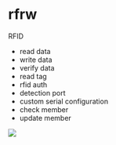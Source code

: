 # rfrw
RFID 
- read data
- write data
- verify data
- read tag
- rfid auth
- detection port
- custom serial configuration
- check member
- update member

![](https://github.com/Tektek9/rfrw/blob/main/demo.gif)

